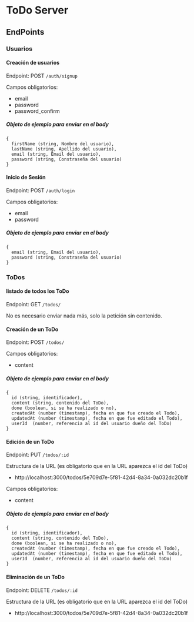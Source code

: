 # ToDo Server

## EndPoints
### Usuarios
#### Creación de usuarios
Endpoint: POST `/auth/signup`

Campos obligatorios:

- email
- password
- password_confirm

##### Objeto de ejemplo para enviar en el body

```
{
  firstName (string, Nombre del usuario),
  lastName (string, Apellido del usuario),
  email (string, Email del usuario),
  password (string, Constraseña del usuario)
}
```

#### Inicio de Sesión
Endpoint: POST `/auth/login`

Campos obligatorios:

- email
- password

##### Objeto de ejemplo para enviar en el body

```
{
  email (string, Email del usuario),
  password (string, Constraseña del usuario)
}
```

### ToDos

#### listado de todos los ToDo
Endpoint: GET `/todos/`

No es necesario enviar nada más, solo la petición sin contenido.


#### Creación de un ToDo
Endpoint: POST `/todos/`

Campos obligatorios:

- content

##### Objeto de ejemplo para enviar en el body

```
{
  id (string, identificador),
  content (string, contenido del ToDo),
  done (boolean, si se ha realizado o no),
  createdAt (number (timestamp), fecha en que fue creado el Todo),
  updatedAt (number (timestamp), fecha en que fue editado el Todo),
  userId  (number, referencia al id del usuario dueño del ToDo)
}
```

#### Edición de un ToDo
Endpoint: PUT `/todos/:id`

Estructura de la URL (es obligatorio que en la URL aparezca el id del ToDo)

- http://localhost:3000/todos/5e709d7e-5f81-42d4-8a34-0a032dc20b1f

Campos obligatorios:

- content

##### Objeto de ejemplo para enviar en el body

```
{
  id (string, identificador),
  content (string, contenido del ToDo),
  done (boolean, si se ha realizado o no),
  createdAt (number (timestamp), fecha en que fue creado el Todo),
  updatedAt (number (timestamp), fecha en que fue editado el Todo),
  userId  (number, referencia al id del usuario dueño del ToDo)
}
```

#### Eliminación de un ToDo
Endpoint: DELETE `/todos/:id`

Estructura de la URL (es obligatorio que en la URL aparezca el id del ToDo)

- http://localhost:3000/todos/5e709d7e-5f81-42d4-8a34-0a032dc20b1f

